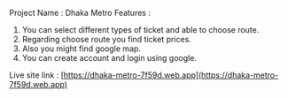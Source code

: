
Project Name : Dhaka Metro
Features :
1. You can select different types of ticket and able to choose route.
2. Regarding choose route you find ticket prices.
3. Also you might find google map.
4. You can create account and login using google.

Live site link : [https://dhaka-metro-7f59d.web.app](https://dhaka-metro-7f59d.web.app)
